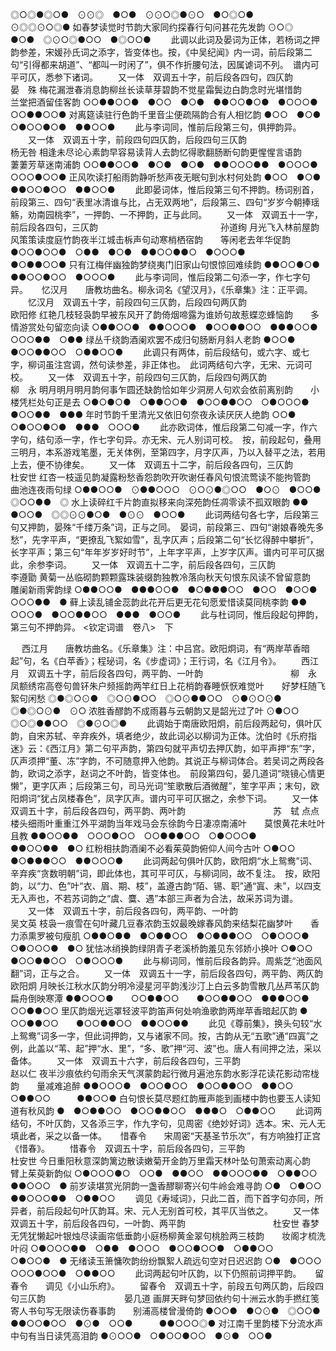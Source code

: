 <!-- { "loadSidebar": true } -->
◎○◎●◎○●　⊙⊙◎　●○●　⊙⊙○◎●⊙○　●○◎○●　　　⊙◎◎⊙○◎●
如春梦读觉时节韵大家同约探春行句问甚花先发韵
⊙○◎　●○●　◎⊙○◎●○○　●◎○○●
 　　此调以此词及晏词为正体，若杨词之押韵参差，宋媛孙氏词之添字，皆变体也。按，《中吴纪闻》内一词，前后段第二句“引得都来胡道”、“都叫一时闲了”，俱不作折腰句法，因属谑词不列。　谱内可平可仄，悉参下诸词。 
　　又一体　双调五十字，前后段各四句，四仄韵　　　　　　　　　　　　　　　晏　殊
梅花漏泄春消息韵柳丝长读草芽碧韵不觉星霜鬓边白韵念时光堪惜韵　　兰堂把酒留佳客韵
○○●●○○●　●○○　●○●　●●○○●○●　●○○○●　　　○○●●○○●
对离筵读驻行色韵千里音尘便疏隔韵合有人相忆韵
●○○　●○●　○●○○●○●　●●○○●
 　　此与李词同，惟前后段第三句，俱押韵异。 
　　又一体　双调五十字，前段四句四仄韵，后段四句三仄韵　　　　　　　　　　杨无咎
相逢未尽论心素韵早容易读背人去韵忆得歌翻肠断句韵更惺惺言语韵　　萋萋芳草迷南浦韵
○○●●○○●　●○●　●○●　●●○○○●●　●○○○●　　　○○○●○○●
正风吹读打船雨韵静听愁声夜无眠句到水村何处韵
●○○　●○●　●●○○●○○　●●○○●
 　　此即晏词体，惟后段第三句不押韵。杨词别首，前段第三、四句“表里冰清谁与比，占无双两地”，后段第三、四句“岁岁今朝捧瑶觞，劝南园桃李”，一押韵、一不押韵，正与此同。 
　　又一体　双调五十一字，前后段各四句，三仄韵　　　　　　　　　　　　　　孙道绚
月光飞入林前屋韵风策策读度庭竹韵夜半江城击柝声句动寒梢栖宿韵　　等闲老去年华促韵
●○○●○○●　○●●　●○●　●●○○●●○　●○○○●　　　●○●●○○●
只有江梅伴幽独韵梦绕夷门旧家山句恨惊回难续韵
●●○○●○●　●●○○●○○　●○○○●
 　　此与李词同，惟后段第二句添一字，作七字句异。 
　
忆汉月　　唐教坊曲名。柳永词名《望汉月》，《乐章集》注：正平调。
　　忆汉月　双调五十字，前段四句三仄韵，后段四句两仄韵　　　　　　　　　　欧阳修
红艳几枝轻袅韵早被东风开了韵倚烟啼露为谁娇句故惹蝶恋蜂恼韵　　多情游赏处句留恋向读
○●●○○●　●●○○○●　●○○●●○○　●●●○○●　　　○○○●●　○●●
绿丛千绕韵酒阑欢罢不成归句肠断月斜人老韵
●○○●　●○○●●○○　○●●○○●
 　　此调只有两体，前后段结句，或六字、或七字，柳词虽注宫调，然句读参差，非正体也。　此词两结句六字，无宋、元词可校。 
　　又一体　双调五十字，前段四句三仄韵，后段四句两仄韵　　　　　　　　　　柳　永
明月明月明月韵何事乍圆还缺韵恰如年少洞房人句欢会依前离别韵　　小楼凭栏处句正是去
○●○●○●　○●●○○●　●○○●●○○　○●○○○●　　　●○○●●　●●●
年时节韵千里清光又依旧句奈夜永读厌厌人绝韵
○○●　○●○○●○●　●●●　○○○●
 　　此亦欧词体，惟后段第二句减一字，作六字句，结句添一字，作七字句异。亦无宋、元人别词可校。　按，前段起句，叠用三明月，本系游戏笔墨，无关体例，至第四字，月字仄声，乃以入替平之法，若用上去，便不协律矣。 
　　又一体　双调五十二字，前后段各四句，三仄韵　　　　　　　　　　　　　　杜安世
红杏一枝遥见韵凝露粉愁香怨韵吹开吹谢任春风句恨流莺读不能拘管韵　　曲池连夜雨句绿
○●●○○●　⊙●●○○○　⊙○⊙●◎○○　●○⊙　●○○●　　　◎○○●●　◎
水上读碎红千片韵直拟移来向深苑韵任凋零读不孤双眼韵
●●　●○○●　◎◎⊙⊙●○●　●⊙⊙　●○○●
 　　此词两结句各七字，后段第三句又押韵，晏殊“千缕万条”词，正与之同。　晏词，前段第三、四句“谢娘春晚先多愁”，先字平声，“更撩乱飞絮如雪”，乱字仄声；后段第二句“长忆得醉中攀折”，长字平声；第三句“年年岁岁好时节”，上年字平声，上岁字仄声。谱内可平可仄据此，余参李词。 
　　又一体　双调五十二字，前后段各四句，三仄韵　　　　　　　　　　　　　　李遵勖
黄菊一丛临砌韵颗颗露珠装缀韵独教冷落向秋天句恨东风读不曾留意韵　　雕阑新雨霁韵绿
○●●○○●　●●●○○●　●○●●●○○　●○○　●○○●　　　○○○●●　●
藓上读乱铺金蕊韵此花开后更无花句愿爱惜读莫同桃李韵
●●　○○○●　●○○●●○○　●●●　●○○●
 　　此与杜词同，惟后段起句押韵，第三句不押韵异。
<钦定词谱　卷八>　下



　
西江月　　唐教坊曲名。《乐章集》注：中吕宫。欧阳炯词，有“两岸苹香暗起”句，名《白苹香》；程珌词，名《步虚词》；王行词，名《江月令》。
　　西江月　双调五十字，前后段各四句，两平韵、一叶韵　　　　　　　　　　柳　永
凤额绣帘高卷句兽钚朱户频摇韵两竿红日上花梢韵春睡恹恹难觉叶　　好梦枉随飞絮句闲愁
◎●◎○⊙●　◎○⊙●○○　◎○⊙●●○○　⊙●⊙○⊙●　　　◎●◎○⊙●　⊙○
浓胜香醪韵不成雨暮与云朝韵又是韶光过了叶
⊙●○○　◎○◎●●○○　◎●⊙○◎●
 　　此调始于南唐欧阳炯，前后段两起句，俱叶仄韵，自宋苏轼、辛弃疾外，填者绝少，故此词必以柳词为正体。沈伯时《乐府指迷》云：《西江月》第二句平声韵，第四句就平声切去押仄韵，如平声押“东”字，仄声须押“董、冻”字韵，不可随意押入他韵。其说正与柳词体合。若吴词之两段各韵，欧词之添字，赵词之不叶韵，皆变体也。　前段第四句，晏几道词“晓镜心情更懒”，更字仄声；后段第三句，司马光词“笙歌散后酒微醒”，笙字平声；末句，欧阳炯词“犹占凤楼春色”，凤字仄声。谱内可平可仄据之，余参下词。 
　　又一体　双调五十字，前后段各四句，两平韵、两叶韵　　　　　　　　　　苏　轼
点点楼头细雨叶重重江外平湖韵当年戏马会东徐韵今日凄凉南浦叶　　莫恨黄花未吐叶且教
●●○○●●　○○○●○○　○○●●●○○　○●○○○●　　　●●○○●●　●○
红粉相扶韵酒阑不必看茱萸韵俯仰人间今古叶
○●○○　●○●●●○○　●●○○○●
 　　此词两起句俱叶仄韵，欧阳炯“水上鸳鸯”词、辛弃疾“贪数明朝”词，即此体也，其可平可仄，与柳词同，故不复注。　按，欧阳韵，以“力、色”叶“衣、眉、期、枝”，盖遵古韵“陌、锡、职”通“寘、未”，以四支无入声也，不若苏词韵之“虞、麌、遇”本部三声者为合法，故采苏词为谱。 
　　又一体　双调五十字，前后段各四句，两平韵、一叶韵　　　　　　　　　　吴文英
枝袅一痕雪在句叶藏几豆春浓韵玉奴最晚嫁春风韵来结梨花幽梦叶　　香力添熏罗被句瘦肌
○●●○●●　●○●●○○　●○●●●○○　○●○○○●　　　○●○○○●　●○
犹怯冰绡换韵绿阴青子老溪桥韵羞见东邻娇小换叶
○●○○　　●○○●●○○　○●○○○●
 　　此与柳词同，惟前后段各韵异。周紫芝“池面风翻”词，正与之合。 
　　又一体　双调五十一字，前后段各四句，两平韵、两仄韵　　　　　　　　　欧阳炯
月映长江秋水仄韵分明冷浸星河平韵浅沙汀上白云多韵雪散几丛芦苇仄韵　　扁舟倒映寒潭
●●○○○●　　○○●●○○　　●○○●●○○　●●●○○●　　　　○○●●○○
里仄韵烟光远罩轻波平韵笛声何处响渔歌韵两岸苹香暗起仄韵
●　　○○●●○○　　●○○●●○○　●●○○●●
 　　此见《尊前集》，换头句较“水上鸳鸯”词多一字，但此词押韵，又与诸家不同。按，古韵从无“五歌”通“四寘”之例，此盖以“苇、起”押“水、里”，“多、歌”押“河、波”也。唐人有间押之法，采以备体。 
　　又一体　双调五十六字，前后段各四句，三平韵　　　　　　　　　　　　　赵以仁
夜半沙痕依约句雨余天气溟蒙韵起行微月遍池东韵水影浮花读花影动帘栊韵　　量减难追醉
●●○○○●　●○○●○○　●○○●●○○　●●○○　○●●○○　　　●●○○●
白句恨长莫尽题红韵雁声能到画楼中韵也要玉人读知道有秋风韵
●　●○●●○○　●○○●●○○　●●●○　○●●○○
 　　此词两结句，不叶仄韵，又各添三字，作九字句，见周密《绝妙好词》选本。宋、元人无填此者，采之以备一体。 
　
惜春令　　宋周密“天基圣节乐次”，有方响独打正宫《惜春》。
　　惜春令　双调五十字，前后段各四句，三平韵　　　　　　　　　　　　　　杜安世
今日重阳秋意深韵篱边散读嫩菊开金韵万里霜天林叶坠句萧索动离心韵　　臂上茱萸新韵似
○●○○○●○　○○●　●●○○　●●○○○●●　○●●○○　　　●●○○○　●
前岁读堪赏光阴韵一盏香醪聊寄兴句牛岭会难寻韵
○●　○●○○　●●○○○●●　○●●○○
 　　调见《寿域词》，只此二首，而下首字句亦同，所异者，前后段起句叶仄韵耳。宋、元人无别首可校，其平仄当依之。 
　　又一体　双调五十字，前后段各四句，一叶韵、两平韵　　　　　　　　　　杜安世
春梦无凭犹懒起叶银烛尽读画帘低垂韵小庭杨柳黄金翠句桃脸两三枝韵　　妆阁才梳洗叶闷
○●○○○●●　○●●　●○○○　●○○●○○●　○●●○○　　　○●○○●　●
无绪读玉箫慵吹韵纷纷飘絮人疏远句空对日迟迟韵
○●　●○○○　○○○●○○●　○●●○○
 　　此词两起句叶仄韵，以下仍照前词押平韵。 
　
留春令　　调见《小山乐府》。
　　留春令　双调五十字，前段五句两仄韵，后段四句三仄韵　　　　　　　　　晏几道
画屏天畔句梦回依约句十洲云水韵手撚红笺寄人书句写无限读伤春事韵　　别浦高楼曾漫倚韵
●○○●　●○⊙●　◎○○●　●●○○●○○　●⊙●　○○●　　　●●○○○◎●
对江南千里韵楼下分流水声中句有当日读凭高泪韵
●⊙○○●　○●○○●○○　●⊙●　○○●
